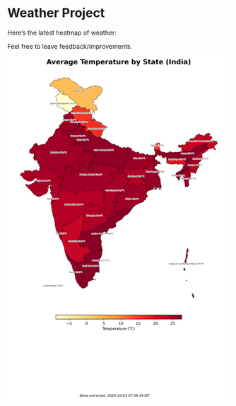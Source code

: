 # Weather Project

Here’s the latest heatmap of weather:

Feel free to leave feedback/improvements.

![India Heatmap](docs/assets/india_heatmap.png?v=DF32F4)
